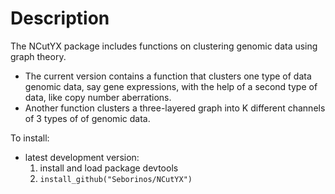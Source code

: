 # Description

The NCutYX package includes functions on clustering genomic data using graph theory. 

* The current version contains a function that clusters one type of data genomic data, say gene expressions, with the help of a second type of data, like copy number aberrations. 
* Another function clusters a three-layered graph into K different channels of 3 types of of genomic data. 

To install:

* latest development version: 
    1. install and load package devtools
    1. `install_github("Seborinos/NCutYX")`